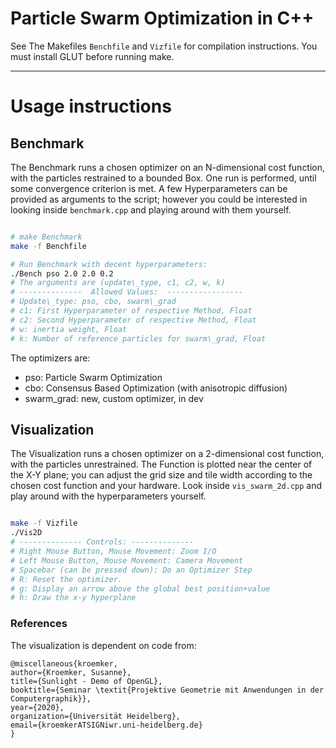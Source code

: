 # Particle Swarm Optimization in C++

See The Makefiles ```Benchfile``` and ```Vizfile``` for compilation instructions.
You must install GLUT before running make.

---
# Usage instructions
## Benchmark
The Benchmark runs a chosen optimizer on an N-dimensional cost function, with the particles restrained to a bounded Box. One run is performed, until some convergence criterion is met.
A few Hyperparameters can be provided as arguments to the script; however you could be interested in looking inside ```benchmark.cpp``` and playing around with them yourself.

```bash

# make Benchmark 
make -f Benchfile

# Run Benchmark with decent hyperparameters:
./Bench pso 2.0 2.0 0.2
# The arguments are (update\_type, c1, c2, w, k)
# --------------  Allowed Values:  -----------------
# Update\_type: pso, cbo, swarm\_grad
# c1: First Hyperparameter of respective Method, Float
# c2: Second Hyperparameter of respective Method, Float
# w: inertia weight, Float
# k: Number of reference particles for swarm\_grad, Float
```

The optimizers are:
 * pso: Particle Swarm Optimization
 * cbo: Consensus Based Optimization (with anisotropic diffusion)
 * swarm\_grad: new, custom optimizer, in dev

## Visualization
The Visualization runs a chosen optimizer on a 2-dimensional cost function, with the particles unrestrained. The Function is plotted near the center of the X-Y plane; you can adjust the grid size and tile width according to the chosen cost function and your hardware.
Look inside ```vis_swarm_2d.cpp``` and play around with the hyperparameters yourself.

```bash

make -f Vizfile
./Vis2D
# -------------- Controls: -------------- 
# Right Mouse Button, Mouse Movement: Zoom I/O
# Left Mouse Button, Mouse Movement: Camera Movement
# Spacebar (can be pressed down): Do an Optimizer Step
# R: Reset the optimizer.
# g: Display an arrow above the global best position+value
# h: Draw the x-y hyperplane

```

### References

The visualization is dependent on code from:

```
@miscellaneous{kroemker,
author={Kroemker, Susanne},
title={Sunlight - Demo of OpenGL},
booktitle={Seminar \textit{Projektive Geometrie mit Anwendungen in der Computergraphik}},
year={2020},
organization={Universität Heidelberg},
email={kroemkerATSIGNiwr.uni-heidelberg.de}
}
```























